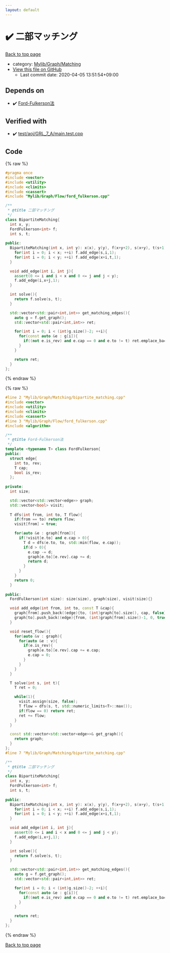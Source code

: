 ```yaml
---
layout: default
---
```


<!-- mathjax config similar to math.stackexchange -->
<script type="text/javascript" async
  src="https://cdnjs.cloudflare.com/ajax/libs/mathjax/2.7.5/MathJax.js?config=TeX-MML-AM_CHTML">
</script>
<script type="text/x-mathjax-config">
  MathJax.Hub.Config({
    TeX: { equationNumbers: { autoNumber: "AMS" }},
    tex2jax: {
      inlineMath: [ ['$','$'] ],
      processEscapes: true
    },
    "HTML-CSS": { matchFontHeight: false },
    displayAlign: "left",
    displayIndent: "2em"
  });
</script>

<script type="text/javascript" src="https://cdnjs.cloudflare.com/ajax/libs/jquery/3.4.1/jquery.min.js"></script>
<script src="https://cdn.jsdelivr.net/npm/jquery-balloon-js@1.1.2/jquery.balloon.min.js" integrity="sha256-ZEYs9VrgAeNuPvs15E39OsyOJaIkXEEt10fzxJ20+2I=" crossorigin="anonymous"></script>
<script type="text/javascript" src="../../../../assets/js/copy-button.js"></script>
<link rel="stylesheet" href="../../../../assets/css/copy-button.css" />


# :heavy_check_mark: 二部マッチング

<a href="../../../../index.html">Back to top page</a>

* category: <a href="../../../../index.html#65eb1c5db2b1bd726d58cf661f149e7c">Mylib/Graph/Matching</a>
* <a href="{{ site.github.repository_url }}/blob/master/Mylib/Graph/Matching/bipartite_matching.cpp">View this file on GitHub</a>
    - Last commit date: 2020-04-05 13:51:54+09:00




## Depends on

* :heavy_check_mark: <a href="../Flow/ford_fulkerson.cpp.html">Ford-Fulkerson法</a>


## Verified with

* :heavy_check_mark: <a href="../../../../verify/test/aoj/GRL_7_A/main.test.cpp.html">test/aoj/GRL_7_A/main.test.cpp</a>


## Code

<a id="unbundled"></a>
{% raw %}
```cpp
#pragma once
#include <vector>
#include <utility>
#include <climits>
#include <cassert>
#include "Mylib/Graph/Flow/ford_fulkerson.cpp"

/**
 * @title 二部マッチング
 */
class BipartiteMatching{
  int x, y;
  FordFulkerson<int> f;
  int s, t;
  
public:
  BipartiteMatching(int x, int y): x(x), y(y), f(x+y+2), s(x+y), t(s+1){
    for(int i = 0; i < x; ++i) f.add_edge(s,i,1);
    for(int i = 0; i < y; ++i) f.add_edge(x+i,t,1);
  }

  void add_edge(int i, int j){
    assert(0 <= i and i < x and 0 <= j and j < y);
    f.add_edge(i,x+j,1);
  }

  int solve(){
    return f.solve(s, t);
  }

  std::vector<std::pair<int,int>> get_matching_edges(){
    auto g = f.get_graph();
    std::vector<std::pair<int,int>> ret;

    for(int i = 0; i < (int)g.size()-2; ++i){
      for(const auto &e : g[i]){
        if((not e.is_rev) and e.cap == 0 and e.to != t) ret.emplace_back(i, e.to-x);
      }
    }

    return ret;
  }
};

```
{% endraw %}

<a id="bundled"></a>
{% raw %}
```cpp
#line 2 "Mylib/Graph/Matching/bipartite_matching.cpp"
#include <vector>
#include <utility>
#include <climits>
#include <cassert>
#line 3 "Mylib/Graph/Flow/ford_fulkerson.cpp"
#include <algorithm>

/**
 * @title Ford-Fulkerson法
 */
template <typename T> class FordFulkerson{
public:
  struct edge{
    int to, rev;
    T cap;
    bool is_rev;
  };
  
private:
  int size;

  std::vector<std::vector<edge>> graph;
  std::vector<bool> visit;
  
  T dfs(int from, int to, T flow){
    if(from == to) return flow;
    visit[from] = true;

    for(auto &e : graph[from]){
      if(!visit[e.to] and e.cap > 0){
        T d = dfs(e.to, to, std::min(flow, e.cap));
        if(d > 0){
          e.cap -= d;
          graph[e.to][e.rev].cap += d;
          return d;
        }
      }
    }
    return 0;
  }
  
public:  
  FordFulkerson(int size): size(size), graph(size), visit(size){}

  void add_edge(int from, int to, const T &cap){
    graph[from].push_back((edge){to, (int)graph[to].size(), cap, false});
    graph[to].push_back((edge){from, (int)graph[from].size()-1, 0, true});
  }

  void reset_flow(){
    for(auto &v : graph){
      for(auto &e : v){
        if(e.is_rev){
          graph[e.to][e.rev].cap += e.cap;
          e.cap = 0;
        }
      }
    }
  }

  T solve(int s, int t){
    T ret = 0;

    while(1){
      visit.assign(size, false);
      T flow = dfs(s, t, std::numeric_limits<T>::max());
      if(flow == 0) return ret;
      ret += flow;
    }
  }

  const std::vector<std::vector<edge>>& get_graph(){
    return graph;
  }
};
#line 7 "Mylib/Graph/Matching/bipartite_matching.cpp"

/**
 * @title 二部マッチング
 */
class BipartiteMatching{
  int x, y;
  FordFulkerson<int> f;
  int s, t;
  
public:
  BipartiteMatching(int x, int y): x(x), y(y), f(x+y+2), s(x+y), t(s+1){
    for(int i = 0; i < x; ++i) f.add_edge(s,i,1);
    for(int i = 0; i < y; ++i) f.add_edge(x+i,t,1);
  }

  void add_edge(int i, int j){
    assert(0 <= i and i < x and 0 <= j and j < y);
    f.add_edge(i,x+j,1);
  }

  int solve(){
    return f.solve(s, t);
  }

  std::vector<std::pair<int,int>> get_matching_edges(){
    auto g = f.get_graph();
    std::vector<std::pair<int,int>> ret;

    for(int i = 0; i < (int)g.size()-2; ++i){
      for(const auto &e : g[i]){
        if((not e.is_rev) and e.cap == 0 and e.to != t) ret.emplace_back(i, e.to-x);
      }
    }

    return ret;
  }
};

```
{% endraw %}

<a href="../../../../index.html">Back to top page</a>


